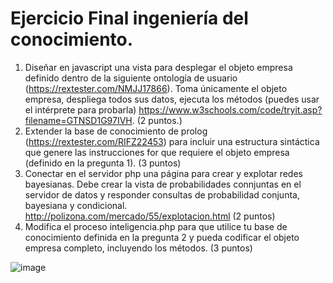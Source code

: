 # Ejercicio Final ingeniería del conocimiento.

1. Diseñar en javascript una vista para desplegar el objeto empresa definido dentro de la siguiente ontología de usuario (https://rextester.com/NMJJ17866). Toma únicamente el objeto empresa, despliega todos sus datos, ejecuta los métodos (puedes usar el intérprete para probarla) https://www.w3schools.com/code/tryit.asp?filename=GTNSD1G97IVH.  (2 puntos.)
2. Extender la base de conocimiento de prolog (https://rextester.com/RIFZ22453) para incluir una estructura sintáctica que genere las instrucciones for que requiere el objeto empresa (definido en la pregunta 1). (3 puntos)
3. Conectar en el servidor php una página para crear y explotar redes bayesianas. Debe crear la vista de probabilidades connjuntas en el servidor de datos y responder consultas de probabilidad conjunta, bayesiana y condicional. http://polizona.com/mercado/55/explotacion.html   (2 puntos)
4. Modifica el proceso inteligencia.php para que utilice tu base de conocimiento definida en la pregunta 2 y pueda codificar el objeto empresa completo, incluyendo los métodos.  (3 puntos)  

![image](https://user-images.githubusercontent.com/26827746/173845394-6319c016-e7ca-455e-a1ae-9a6b03eaf782.png)

